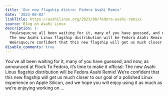 ```yaml
---
title: 'Our new flagship distro: Fedora Asahi Remix'
date: '2023-08-02'
linkTitle: https://asahilinux.org/2023/08/fedora-asahi-remix/
source: Blog on Asahi Linux
description: |-
  You&rsquo;ve all been waiting for it, many of you have guessed, and now, as announced at Flock To Fedora, it&rsquo;s time to make it official:
  The new Asahi Linux flagship distribution will be Fedora Asahi Remix!
  We&rsquo;re confident that this new flagship will get us much closer to our goal of a polished Linux experience on Apple Silicon, and we hope you will enjoy using it as much as we&rsquo;re enjoying working on ...
disable_comments: true
---
```

You&rsquo;ve all been waiting for it, many of you have guessed, and now, as announced at Flock To Fedora, it&rsquo;s time to make it official:
The new Asahi Linux flagship distribution will be Fedora Asahi Remix!
We&rsquo;re confident that this new flagship will get us much closer to our goal of a polished Linux experience on Apple Silicon, and we hope you will enjoy using it as much as we&rsquo;re enjoying working on ...